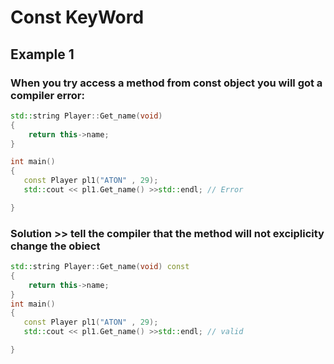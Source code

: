 # Const KeyWord



## Example 1

### When you try access a method from const object you will got a compiler error:

```cpp
std::string Player::Get_name(void) 
{
    return this->name;
}

int main()
{
   const Player pl1("ATON" , 29);
   std::cout << pl1.Get_name() >>std::endl; // Error

}
```
### Solution >> tell the compiler that the method will not exciplicity change the obiect 

```cpp
std::string Player::Get_name(void) const
{
    return this->name;
}
int main()
{
   const Player pl1("ATON" , 29);
   std::cout << pl1.Get_name() >>std::endl; // valid

}
```